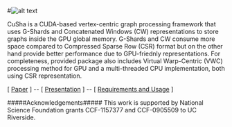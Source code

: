 #![alt text](http://farkhor.github.io/CuSha/images/CuSha-logo-small.png "CuSha")

CuSha is a CUDA-based vertex-centric graph processing framework that uses G-Shards and Concatenated Windows (CW) representations to store graphs inside the GPU global memory. G-Shards and CW consume more space compared to Compressed Sparse Row (CSR) format but on the other hand provide better performance due to GPU-friednly representations. For completeness, provided package also includes Virtual Warp-Centric (VWC) processing method for GPU and a multi-threaded CPU implementation, both using CSR representation.

[ [Paper](http://dx.doi.org/10.1145/2600212.2600227) ]  --  [ [Presentation](http://www.cs.ucr.edu/~fkhor001/CuSha/CuSha_Slides.pptx) ]  --  [ [Requirements and Usage](http://farkhor.github.io/CuSha/) ]


#####Acknowledgements#####
This work is supported by National Science Foundation grants CCF-1157377 and CCF-0905509 to UC Riverside.
